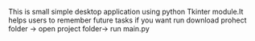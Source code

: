 This is small simple desktop application using python Tkinter module.It helps users to remember future tasks
if you want run download prohect folder -> open project folder-> run main.py
